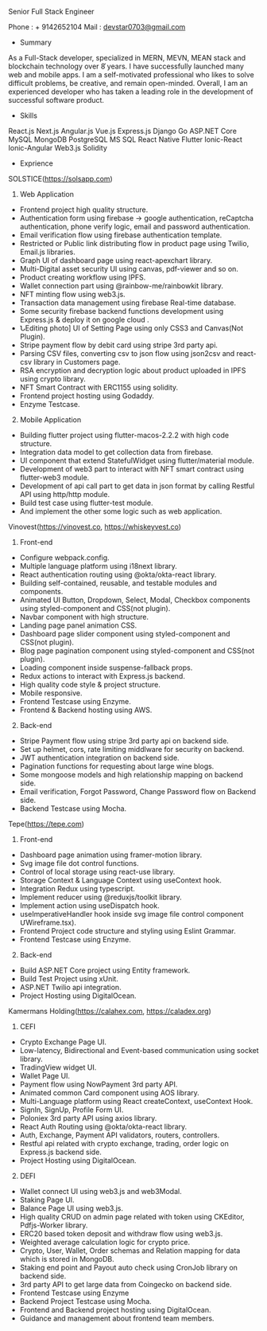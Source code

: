 Senior Full Stack Engineer

Phone : + 9142652104
Mail : devstar0703@gmail.com

- Summary

As a Full-Stack developer, specialized in MERN, MEVN, MEAN stack and blockchain
technology over 8֡ years.
I have successfully launched many web and mobile apps.
I am a self-motivated professional who likes to solve difficult problems, be creative,
and remain open-minded.
Overall, I am an experienced developer who has taken a leading role in the
development of successful software product.

- Skills

React.js Next.js Angular.js Vue.js 
Express.js Django Go ASP.NET Core
MySQL MongoDB PostgreSQL MS SQL
React Native Flutter Ionic-React Ionic-Angular 
Web3.js Solidity

- Exprience

SOLSTICE(https://solsapp.com)
1. Web Application

- Frontend project high quality structure.
- Authentication form using firebase → google authentication, reCaptcha
authentication, phone verify logic, email and password authentication.
- Email verification flow using firebase authentication template.
- Restricted or Public link distributing flow in product page using Twilio, Email.js
libraries.
- Graph UI of dashboard page using react-apexchart library.
- Multi-Digital asset security UI using canvas, pdf-viewer and so on.
- Product creating workflow using IPFS.
- Wallet connection part using @rainbow-me/rainbowkit library.
- NFT minting flow using web3.js.
- Transaction data management using firebase Real-time database.
- Some security firebase backend functions development using Express.js & deploy
it on google cloud .
- ՆEditing photo] UI of Setting Page using only CSS3 and Canvas(Not Plugin).
- Stripe payment flow by debit card using stripe 3rd party api.
- Parsing CSV files, converting csv to json flow using json2csv and react-csv library
in Customers page.
- RSA encryption and decryption logic about product uploaded in IPFS using crypto
library.
- NFT Smart Contract with ERC1155 using solidity.
- Frontend project hosting using Godaddy.
- Enzyme Testcase.

2. Mobile Application

- Building flutter project using flutter-macos-2.2.2 with high code structure.
- Integration data model to get collection data from firebase.
- UI component that extend StatefulWidget using flutter/material module.
- Development of web3 part to interact with NFT smart contract using flutter-web3
module.
- Development of api call part to get data in json format by calling Restful API using
http/http module.
- Build test case using flutter-test module.
- And implement the other some logic such as web application.

Vinovest(https://vinovest.co, https://whiskeyvest.co)
1. Front-end
- Configure webpack.config.
- Multiple language platform using i18next library.
- React authentication routing using @okta/okta-react library.
- Building self-contained, reusable, and testable modules and components.
- Animated UI Button, Dropdown, Select, Modal, Checkbox components using
styled-component and CSS(not plugin).
- Navbar component with high structure.
- Landing page <number> panel animation CSS.
- Dashboard page slider component using styled-component and CSS(not plugin).
- Blog page pagination component using styled-component and CSS(not plugin).
- Loading component inside suspense-fallback props.
- Redux actions to interact with Express.js backend.
- High quality code style & project structure.
- Mobile responsive.
- Frontend Testcase using Enzyme.
- Frontend & Backend hosting using AWS.

2. Back-end

- Stripe Payment flow using stripe 3rd party api on backend side.
- Set up helmet, cors, rate limiting middlware for security on backend.
- JWT authentication integration on backend side.
- Pagination functions for requesting about large wine blogs.
- Some mongoose models and high relationship mapping on backend side.
- Email verification, Forgot Password, Change Password flow on Backend side.
- Backend Testcase using Mocha.

Tepe(https://tepe.com)
1. Front-end

- Dashboard page animation using framer-motion library.
- Svg image file dot control functions.
- Control of local storage using react-use library.
- Storage Context & Language Context using useContext hook.
- Integration Redux using typescript.
- Implement reducer using @reduxjs/toolkit library.
- Implement action using useDispatch hook.
- useImperativeHandler hook inside svg image file control component
ՄWireframe.tsx).
- Frontend Project code structure and styling using Eslint Grammar.
- Frontend Testcase using Enzyme.

2. Back-end

- Build ASP.NET Core project using Entity framework.
- Build Test Project using xUnit.
- ASP.NET Twilio api integration.
- Project Hosting using DigitalOcean.

Kamermans Holding(https://calahex.com, https://caladex.org)
1. CEFI

- Crypto Exchange Page UI.
- Low-latency, Bidirectional and Event-based communication using socket library.
- TradingView widget UI.
- Wallet Page UI.
- Payment flow using NowPayment 3rd party API.
- Animated common Card component using AOS library.
- Multi-Language platform using React createContext, useContext Hook.
- SignIn, SignUp, Profile Form UI.
- Poloniex 3rd party API using axios library.
- React Auth Routing using @okta/okta-react library.
- Auth, Exchange, Payment API validators, routers, controllers.
- Restful api related with crypto exchange, trading, order logic on Express.js
backend side.
- Project Hosting using DigitalOcean.

2. DEFI

- Wallet connect UI using web3.js and web3Modal.
- Staking Page UI.
- Balance Page UI using web3.js.
- High quality CRUD on admin page related with token using CKEditor, Pdfjs-Worker
library.
- ERC20 based token deposit and withdraw flow using web3.js.
- Weighted average calculation logic for crypto price.
- Crypto, User, Wallet, Order schemas and Relation mapping for data which is
stored in MongoDB.
- Staking end point and Payout auto check using CronJob library on backend side.
- 3rd party API to get large data from Coingecko on backend side.
- Frontend Testcase using Enzyme
- Backend Project Testcase using Mocha.
- Frontend and Backend project hosting using DigitalOcean.
- Guidance and management about frontend team members.
